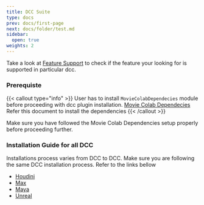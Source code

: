 ```yaml
---
title: DCC Suite
type: docs
prev: docs/first-page
next: docs/folder/test.md
sidebar:
  open: true
weights: 2
---
```


Take a look at [Feature Support](featuresupport) to check if the feature your looking for is supported in particular dcc.

### Prerequiste

{{< callout type="info" >}}
  User has to install `MovieColabDependecies` module before proceeding with dcc plugin installation.
  [Movie Colab Dependecies](mc_dependencies) Refer this document to install the dependencies
{{< /callout >}}

Make sure you have followed the Movie Colab Dependencies setup properly before proceeding further.

### Installation Guide for all DCC
Installations process varies from DCC to DCC. Make sure you are following the same DCC installation process. Refer to the links bellow
- [Houdini](houdini)
- [Max](max)
- [Maya](maya)
- [Unreal](unreal)

